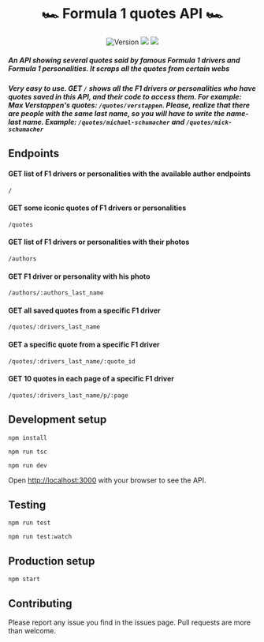 <div align="center">
<h1>🏎 Formula 1 quotes API 🏎</h1>

<p>
<img alt="Version" src="https://img.shields.io/badge/version-0.8.2-greenyellow.svg"/>
<img src="https://img.shields.io/badge/npm-%3E%3D8.5.0-blue.svg"/>
<img src="https://img.shields.io/badge/node-%3E%3D16.14.2-blue.svg"/>
</p>
</div>

##### An API showing several quotes said by famous Formula 1 drivers and Formula 1 personalities. It scraps all the quotes from certain webs

##### Very easy to use. GET ```/``` shows all the F1 drivers or personalities who have quotes saved in this API, and their code to access them. For example: Max Verstappen's quotes: ```/quotes/verstappen```. Please, realize that there are people with the same last name, so you will have to write the name-last name. Example: `/quotes/michael-schumacher` and `/quotes/mick-schumacher`

## Endpoints

#### GET list of F1 drivers or personalities with the available author endpoints

```
/
```

#### GET some iconic quotes of F1 drivers or personalities

```
/quotes
```

#### GET list of F1 drivers or personalities with their photos

```
/authors
```

#### GET F1 driver or personality with his photo

```
/authors/:authors_last_name
```

#### GET all saved quotes from a specific F1 driver

```
/quotes/:drivers_last_name
```

#### GET a specific quote from a specific F1 driver

```
/quotes/:drivers_last_name/:quote_id
```

#### GET 10 quotes in each page of a specific F1 driver

```
/quotes/:drivers_last_name/p/:page
```

## Development setup

`npm install`

`npm run tsc`

`npm run dev`

Open [http://localhost:3000](http://localhost:3000/) with your browser to see the API.

## Testing

`npm run test`

`npm run test:watch`

## Production setup

`npm start`

## Contributing

Please report any issue you find in the issues page. Pull requests are more than welcome.
